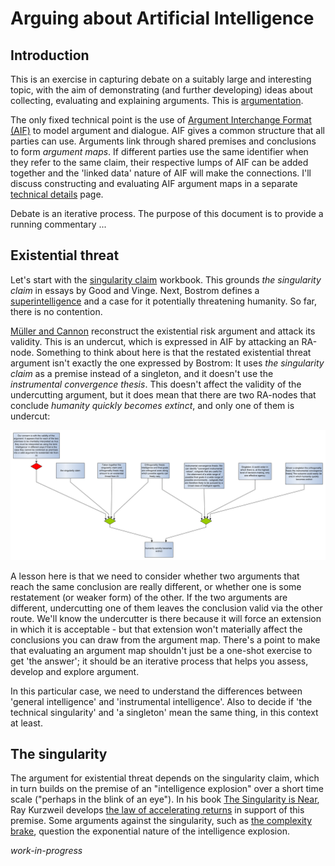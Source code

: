 # Arguing about Artificial Intelligence

## Introduction
This is an exercise in capturing debate on a suitably large and interesting topic, with the aim of demonstrating (and further developing) ideas about collecting, evaluating and explaining arguments. This is [argumentation](https://dstl.github.io/eleatics/doc/argumentation/).

The only fixed technical point is the use of [Argument Interchange Format (AIF)](https://www.arg-tech.org/wp-content/uploads/2011/09/aif-spec.pdf) to model argument and dialogue. AIF gives a common structure that all parties can use. Arguments link through shared premises and conclusions to form *argument maps*. If different parties use the same identifier when they refer to the same claim, their respective lumps of AIF can be added together and the 'linked data' nature of AIF will make the connections. I'll discuss constructing and evaluating AIF argument maps in a separate [technical details](technical.md) page.

Debate is an iterative process. The purpose of this document is to provide a running commentary ...

## Existential threat
Let's start with the [singularity claim](singularity.xhtml) workbook. This grounds *the singularity claim* in essays by Good and Vinge. Next, Bostrom defines a [superintelligence](superintelligence.xhtml#superintelligence) and a case for it potentially threatening humanity. So far, there is no contention.

[Müller and Cannon](both-ways.xhtml) reconstruct the existential risk argument and attack its validity. This is an undercut, which is expressed in AIF by attacking an RA-node. Something to think about here is that the restated existential threat argument isn't exactly the one expressed by Bostrom: It uses *the singularity claim* as a premise instead of a singleton, and it doesn't use the *instrumental convergence thesis*. This doesn't affect the validity of the undercutting argument, but it does mean that there are two RA-nodes that conclude *humanity quickly becomes extinct*, and only one of them is undercut:  

![Undercutting the extinction argument](images/extinction.svg)

A lesson here is that we need to consider whether two arguments that reach the same conclusion are really different, or whether one is some restatement (or weaker form) of the other. If the two arguments are different, undercutting one of them leaves the conclusion valid via the other route. We'll know the undercutter is there because it will force an extension in which it is acceptable - but that extension won't materially affect the conclusions you can draw from the argument map. There's a point to make that evaluating an argument map shouldn't just be a one-shot exercise to get 'the answer'; it should be an iterative process that helps you assess, develop and explore argument.

In this particular case, we need to understand the differences between 'general intelligence' and 'instrumental intelligence'. Also to decide if 'the technical singularity' and 'a singleton' mean the same thing, in this context at least.

## The singularity
The argument for existential threat depends on the singularity claim, which in turn builds on the premise of an "intelligence explosion" over a short time scale ("perhaps in the blink of an eye"). In his book [The Singularity is Near](https://en.wikipedia.org/wiki/The_Singularity_Is_Near), Ray Kurzweil develops [the law of accelerating returns](accelerating-returns.xhtml) in support of this premise. Some arguments against the singularity, such as [the complexity brake](complexity-brake.xhtml), question the exponential nature of the intelligence explosion.

*work-in-progress*